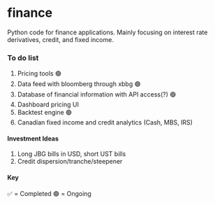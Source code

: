 # finance
Python code for finance applications. Mainly focusing on interest rate derivatives, credit, and fixed income.

### To do list
1. Pricing tools 🟢
2. Data feed with bloomberg through xbbg 🟢
3. Database of financial information with API access(?) 🟢
4. Dashboard pricing UI
5. Backtest engine 🟢
6. Canadian fixed income and credit analytics (Cash, MBS, IRS)

#### Investment Ideas
1. Long JBG bills in USD, short UST bills
2. Credit dispersion/tranche/steepener

#### Key
✅ = Completed
🟢 = Ongoing